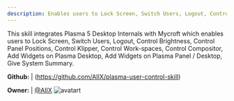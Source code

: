 ```yaml
---
description: Enables users to Lock Screen, Switch Users, Logout, Control Brightness, Control Panel Positions, Control Klipper, Control Workspaces, Control Compisitor, Add Widgets on Plasma Desktop
---
```

This skill integrates Plasma 5 Desktop Internals with Mycroft which enables users to Lock Screen, Switch Users, Logout, Control Brightness, Control Panel Positions, Control Klipper, Control Work-spaces, Control Compositor, Add Widgets on Plasma Desktop, Add Widgets on Plasma Panel / Desktop, Give System Summary.

**Github:** | (https://github.com/AIIX/plasma-user-control-skill)

**Owner:** | [@AIIX](https://github.com/AIIX) ![avatart](https://avatars3.githubusercontent.com/u/19663666?v=4)

